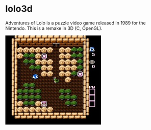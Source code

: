 # lolo3d
Adventures of Lolo is a puzzle video game released in 1989 for the Nintendo. This is a remake in 3D (C, OpenGL).

![alt text](https://raw.githubusercontent.com/JosteinTopland/lolo3d/main/lolo.jpg)
